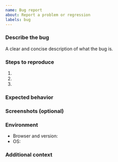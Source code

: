 ```yaml
---
name: Bug report
about: Report a problem or regression
labels: bug
---
```


### Describe the bug
A clear and concise description of what the bug is.

### Steps to reproduce
1. 
2. 
3. 

### Expected behavior

### Screenshots (optional)

### Environment
- Browser and version:
- OS:

### Additional context

